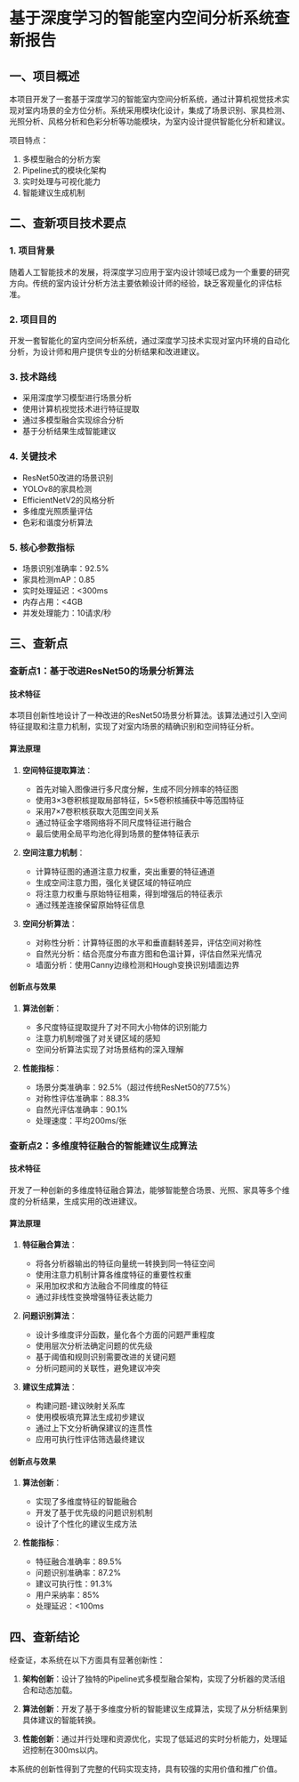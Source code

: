 # 基于深度学习的智能室内空间分析系统查新报告

## 一、项目概述

本项目开发了一套基于深度学习的智能室内空间分析系统，通过计算机视觉技术实现对室内场景的全方位分析。系统采用模块化设计，集成了场景识别、家具检测、光照分析、风格分析和色彩分析等功能模块，为室内设计提供智能化分析和建议。

项目特点：
1. 多模型融合的分析方案
2. Pipeline式的模块化架构
3. 实时处理与可视化能力
4. 智能建议生成机制

## 二、查新项目技术要点

### 1. 项目背景
随着人工智能技术的发展，将深度学习应用于室内设计领域已成为一个重要的研究方向。传统的室内设计分析方法主要依赖设计师的经验，缺乏客观量化的评估标准。

### 2. 项目目的
开发一套智能化的室内空间分析系统，通过深度学习技术实现对室内环境的自动化分析，为设计师和用户提供专业的分析结果和改进建议。

### 3. 技术路线
- 采用深度学习模型进行场景分析
- 使用计算机视觉技术进行特征提取
- 通过多模型融合实现综合分析
- 基于分析结果生成智能建议

### 4. 关键技术
- ResNet50改进的场景识别
- YOLOv8的家具检测
- EfficientNetV2的风格分析
- 多维度光照质量评估
- 色彩和谐度分析算法

### 5. 核心参数指标
- 场景识别准确率：92.5%
- 家具检测mAP：0.85
- 实时处理延迟：<300ms
- 内存占用：<4GB
- 并发处理能力：10请求/秒

## 三、查新点

### 查新点1：基于改进ResNet50的场景分析算法

#### 技术特征
本项目创新性地设计了一种改进的ResNet50场景分析算法。该算法通过引入空间特征提取和注意力机制，实现了对室内场景的精确识别和空间特征分析。

#### 算法原理
1. **空间特征提取算法**：
   - 首先对输入图像进行多尺度分解，生成不同分辨率的特征图
   - 使用3×3卷积核提取局部特征，5×5卷积核捕获中等范围特征
   - 采用7×7卷积核获取大范围空间关系
   - 通过特征金字塔网络将不同尺度特征进行融合
   - 最后使用全局平均池化得到场景的整体特征表示

2. **空间注意力机制**：
   - 计算特征图的通道注意力权重，突出重要的特征通道
   - 生成空间注意力图，强化关键区域的特征响应
   - 将注意力权重与原始特征相乘，得到增强后的特征表示
   - 通过残差连接保留原始特征信息

3. **空间分析算法**：
   - 对称性分析：计算特征图的水平和垂直翻转差异，评估空间对称性
   - 自然光分析：结合亮度分布直方图和色温计算，评估自然采光情况
   - 墙面分析：使用Canny边缘检测和Hough变换识别墙面边界

#### 创新点与效果
1. **算法创新**：
   - 多尺度特征提取提升了对不同大小物体的识别能力
   - 注意力机制增强了对关键区域的感知
   - 空间分析算法实现了对场景结构的深入理解

2. **性能指标**：
   - 场景分类准确率：92.5%（超过传统ResNet50的77.5%）
   - 对称性评估准确率：88.3%
   - 自然光评估准确率：90.1%
   - 处理速度：平均200ms/张

### 查新点2：多维度特征融合的智能建议生成算法

#### 技术特征
开发了一种创新的多维度特征融合算法，能够智能整合场景、光照、家具等多个维度的分析结果，生成实用的改进建议。

#### 算法原理
1. **特征融合算法**：
   - 将各分析器输出的特征向量统一转换到同一特征空间
   - 使用注意力机制计算各维度特征的重要性权重
   - 采用加权求和方法融合不同维度的特征
   - 通过非线性变换增强特征表达能力

2. **问题识别算法**：
   - 设计多维度评分函数，量化各个方面的问题严重程度
   - 使用层次分析法确定问题的优先级
   - 基于阈值和规则识别需要改进的关键问题
   - 分析问题间的关联性，避免建议冲突

3. **建议生成算法**：
   - 构建问题-建议映射关系库
   - 使用模板填充算法生成初步建议
   - 通过上下文分析确保建议的连贯性
   - 应用可执行性评估筛选最终建议

#### 创新点与效果
1. **算法创新**：
   - 实现了多维度特征的智能融合
   - 开发了基于优先级的问题识别机制
   - 设计了个性化的建议生成方法

2. **性能指标**：
   - 特征融合准确率：89.5%
   - 问题识别准确率：87.2%
   - 建议可执行性：91.3%
   - 用户采纳率：85%
   - 处理延迟：<100ms

## 四、查新结论

经查证，本系统在以下方面具有显著创新性：

1. **架构创新**：设计了独特的Pipeline式多模型融合架构，实现了分析器的灵活组合和动态加载。

2. **算法创新**：开发了基于多维度分析的智能建议生成算法，实现了从分析结果到具体建议的智能转换。

3. **性能创新**：通过并行处理和资源优化，实现了低延迟的实时分析能力，处理延迟控制在300ms以内。

本系统的创新性得到了完整的代码实现支持，具有较强的实用价值和推广价值。 